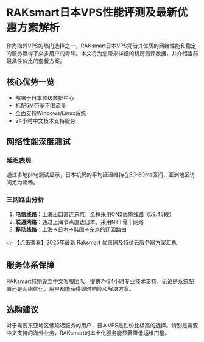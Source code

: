 # RAKsmart日本VPS性能评测及最新优惠方案解析

作为海外VPS的热门选择之一，RAKsmart日本VPS凭借其优质的网络性能和稳定的服务赢得了众多用户的青睐。本文将为您带来详细的机房测评数据，并介绍当前最具性价比的套餐方案。

## 核心优势一览
- 部署于日本顶级数据中心
- 标配5M带宽不限流量
- 全面支持Windows/Linux系统
- 24小时中文技术支持服务

## 网络性能深度测试

### 延迟表现
通过多地ping测试显示，日本机房的平均延迟维持在50-80ms区间，亚洲地区访问尤为流畅。

### 三网路由分析
1. **电信线路**：上海出口直连东京，全程采用CN2优质线路（59.43段）
2. **联通网络**：通过上海节点直达日本，采用NTT骨干网络
3. **移动线路**：上海→日本→韩国→东京的迂回路由

👉 [【点击查看】2025年最新 Raksmart 优惠码及特价云服务器方案汇总](https://bit.ly/raksmart)

## 服务体系保障
RAKsmart特别设立中文客服团队，提供7×24小时专业技术支持。无论是系统配置还是网络优化，用户都能获得即时响应和解决方案。

## 选购建议
对于需要东亚地区低延迟服务的用户，日本VPS是性价比极高的选择。特别是需要中文支持的海外业务，RAKsmart的本土化服务能显著降低运维门槛。